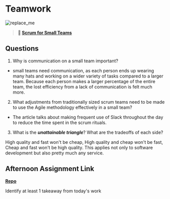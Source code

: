 # Teamwork

![replace_me](https://codeworks.blob.core.windows.net/public/assets/img/illustrations/placeholder.svg)

> **📖 [Scrum for Small Teams](https://codeworksacademy.com/fs-student-guide/resources/wk8-9/02-Scrum-For-Small-Teams)**

## Questions

1. Why is communication on a small team important?

- small teams need communication, as each person ends up wearing many hats and working on a wider variety of tasks compared to a larger team. Because each person makes a larger percentage of the entire team, the lost efficiency from a lack of communication is felt much more. 

2. What adjustments from traditionally sized scrum teams need to be made to use the Agile methodology effectively in a small team?

- The article talks about making frequent use of Slack throughout the day to reduce the time spent in the scrum rituals.

3. What is the ***unattainable triangle***? What are the tradeoffs of each side?

High quality and fast won't be cheap, High quality and cheap won't be fast, Cheap and fast won't be high quality. This applies not only to software development but also pretty much any service.

## Afternoon Assignment Link

**[Repo](https://github.com/zroes/<ASSIGNMENT_REPO>)**

Identify at least 1 takeaway from today's work

